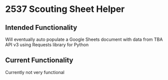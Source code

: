 # 2537 Scouting Sheet Helper

## Intended Functionality
Will eventually auto populate a Google Sheets document with data from TBA API v3 using Requests library for Python

## Current Functionality
Currently not very functional
